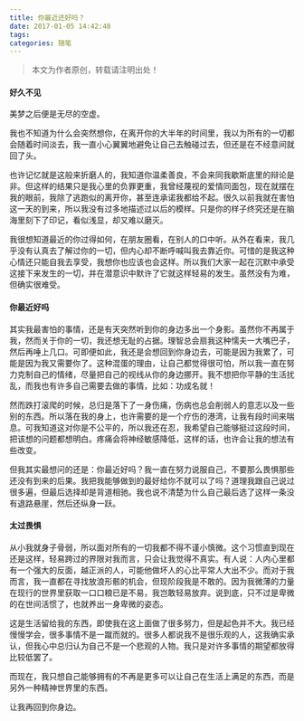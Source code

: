 ```yaml
---
title: 你最近还好吗？
date: 2017-01-05 14:42:48
tags:
categories: 随笔
---
```


>本文为作者原创，转载请注明出处！

#### 好久不见

美梦之后便是无尽的空虚。

我也不知道为什么会突然想你，在离开你的大半年的时间里，我以为所有的一切都会随着时间淡去，我一直小心翼翼地避免让自己去触碰过去，但还是在不经意间就回了头。

也许记忆就是这般来折磨人的，我知道你温柔善良，不会来同我歇斯底里的辩论是非。但这样的结果只是我心里的负罪更重，我曾经蔑视的爱情同面包，现在就摆在我的眼前，我除了逃跑似的离开你，甚至连承诺我都给不起。很久以前我就在害怕这一天的到来，所以我没有过多地描述过以后的模样。只是你的样子终究还是在脑海里刻下了印记，看似浅显，却又难以磨灭。

我很想知道最近的你过得如何，在朋友圈看，在别人的口中听。从外在看来，我几乎没有认真去了解过你的一切，但内心却不断呼喊叫我去靠近你。可惜的是我这种心情还只能自我去享受，我想你也应该也会这样。所以我们大家一起在沉默中承受这接下来发生的一切，并在潜意识中默许了它就这样轻易的发生。虽然没有为难，但确实很难受。

<!--more-->

#### 你最近好吗

其实我最害怕的事情，还是有天突然听到你的身边多出一个身影。虽然你不再属于我，然而关于你的一切，我还想无耻的占据。理智总会扇我这种懦夫一大嘴巴子，然后再唾上几口。可即便如此，我还是会想回到你身边去，可能是因为我累了，可能是因为我又需要你了。这种混蛋的理由，让自己都觉得很可怕，所以我一直在努力克制自己的情绪，尽量把自己的视线从你的身边挪开。我不想把你平静的生活扰乱，而我也有许多自己需要去做的事情，比如：功成名就！

然而跌打滚爬的时候，总归是落下了一身伤痛，伤病也总会削弱人的意志以及一些别的东西。所以落在我的身上，也许需要的是一个疗伤的港湾，让我有段时间来喘息。可我知道这对你是不公平的，所以我还在忍，我希望自己能够挺过这段时间，把该想的问题都想明白。疼痛会将神经敏感降低，这样的话，也许会让我的想法有些改变。

但我其实最想问的还是：你最近好吗？我一直在努力说服自己，不要那么畏惧那些还没有到来的后果。我把我能够做到的最好给你不就可以了吗？道理我跟自己说过很多遍，但最后选择却是背道相驰。我也说不清楚为什么自己最后选了这样一条没有退路悬崖，然后还纵身一跃。

#### 太过畏惧

从小我就身子骨弱，所以面对所有的一切我都不得不谨小慎微。这个习惯直到现在还是这样，轻易跨过的界限对我而言，只会让我觉得不真实。有人说：人内心里都有一个强大的反面，越正派的人，可能他做坏人的心比平常人大出不少。而对于我而言，我一直都在寻找放浪形骸的机会，但现阶段我是不敢的。因为我微薄的力量在现行的世界里获取一口口粮已是不易，我岂敢轻易放弃。说到底，只不过是卑微的在世间活惯了，也就养出一身卑微的姿态。

这是生活留给我的东西，即使我在这上面做了很多努力，但是起色并不大。我已经慢慢学会，很多事情不是一蹴而就的。很多人都说我不是很乐观的人，这我确实承认，但我心中总归认为自己不是一个悲观的人物。我只是对许多事情的期望都放得比较低罢了。

而现在，我只想自己能够拥有的不再是更多可以让自己在生活上满足的东西，而是另外一种精神世界里的东西。

让我再回到你身边。

